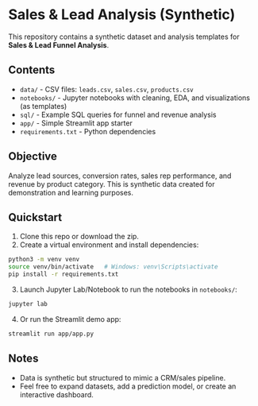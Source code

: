 # Sales & Lead Analysis (Synthetic)
This repository contains a synthetic dataset and analysis templates for **Sales & Lead Funnel Analysis**.

## Contents
- `data/` - CSV files: `leads.csv`, `sales.csv`, `products.csv`
- `notebooks/` - Jupyter notebooks with cleaning, EDA, and visualizations (as templates)
- `sql/` - Example SQL queries for funnel and revenue analysis
- `app/` - Simple Streamlit app starter
- `requirements.txt` - Python dependencies

## Objective
Analyze lead sources, conversion rates, sales rep performance, and revenue by product category. This is synthetic data created for demonstration and learning purposes.

## Quickstart
1. Clone this repo or download the zip.
2. Create a virtual environment and install dependencies:
```bash
python3 -m venv venv
source venv/bin/activate   # Windows: venv\Scripts\activate
pip install -r requirements.txt
```
3. Launch Jupyter Lab/Notebook to run the notebooks in `notebooks/`:
```bash
jupyter lab
```
4. Or run the Streamlit demo app:
```bash
streamlit run app/app.py
```

## Notes
- Data is synthetic but structured to mimic a CRM/sales pipeline.
- Feel free to expand datasets, add a prediction model, or create an interactive dashboard.
